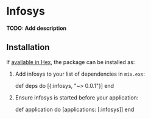 # Infosys

**TODO: Add description**

## Installation

If [available in Hex](https://hex.pm/docs/publish), the package can be installed as:

  1. Add infosys to your list of dependencies in `mix.exs`:

        def deps do
          [{:infosys, "~> 0.0.1"}]
        end

  2. Ensure infosys is started before your application:

        def application do
          [applications: [:infosys]]
        end


